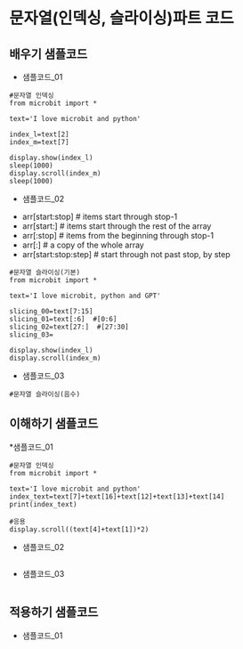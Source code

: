 # 문자열(인덱싱, 슬라이싱)파트 코드
## 배우기 샘플코드
* 샘플코드_01
```
#문자열 인덱싱
from microbit import *

text='I love microbit and python'

index_l=text[2]
index_m=text[7]

display.show(index_l)
sleep(1000)
display.scroll(index_m)
sleep(1000)
```

* 샘플코드_02
- arr[start:stop]         # items start through stop-1
- arr[start:]             # items start through the rest of the array
- arr[:stop]              # items from the beginning through stop-1
- arr[:]                  # a copy of the whole array
- arr[start:stop:step]    # start through not past stop, by step
```
#문자열 슬라이싱(기본)
from microbit import *

text='I love microbit, python and GPT'

slicing_00=text[7:15]
slicing_01=text[:6]  #[0:6]
slicing_02=text[27:]  #[27:30]
slicing_03=

display.show(index_l)
display.scroll(index_m)

```

* 샘플코드_03
```
#문자열 슬라이싱(음수)
```

## 이해하기 샘플코드
*샘플코드_01
```
#문자열 인덱싱
from microbit import *

text='I love microbit and python'
index_text=text[7]+text[16]+text[12]+text[13]+text[14]
print(index_text)

#응용
display.scroll((text[4]+text[1])*2)
```

* 샘플코드_02
```
```

* 샘플코드_03
```
```

## 적용하기 샘플코드
* 샘플코드_01
```
```
